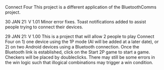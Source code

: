 Connect Four
This project is a different application of the BluetoothComms project.

30 JAN 21: V 1.01
Minor error fixes. Toast notifications added to assist people trying to connect their devices.

29 JAN 21: V 1.00
This is a project that will allow 2 people to play Connect Four on 1) one device using the 1P mode (AI will be added at a later date), or 2) on two Android devices using a Bluetooth connection. Once the Bluetooth link is established, click on the Start 2P game to start a game. Checkers will be placed by doubleclicks. There may still be some errors in the win logic such that illogical combinations may trigger a win condition. 
